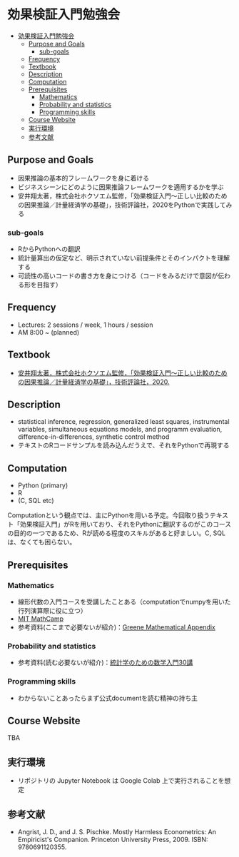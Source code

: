 # 効果検証入門勉強会
<!-- START doctoc generated TOC please keep comment here to allow auto update -->
<!-- DON'T EDIT THIS SECTION, INSTEAD RE-RUN doctoc TO UPDATE -->


- [効果検証入門勉強会](#%e5%8a%b9%e6%9e%9c%e6%a4%9c%e8%a8%bc%e5%85%a5%e9%96%80%e5%8b%89%e5%bc%b7%e4%bc%9a)
  - [Purpose and Goals](#purpose-and-goals)
    - [sub-goals](#sub-goals)
  - [Frequency](#frequency)
  - [Textbook](#textbook)
  - [Description](#description)
  - [Computation](#computation)
  - [Prerequisites](#prerequisites)
    - [Mathematics](#mathematics)
    - [Probability and statistics](#probability-and-statistics)
    - [Programming skills](#programming-skills)
  - [Course Website](#course-website)
  - [実行環境](#%e5%ae%9f%e8%a1%8c%e7%92%b0%e5%a2%83)
  - [参考文献](#%e5%8f%82%e8%80%83%e6%96%87%e7%8c%ae)

<!-- END doctoc generated TOC please keep comment here to allow auto update -->

## Purpose and Goals
- 因果推論の基本的フレームワークを身に着ける
- ビジネスシーンにどのように因果推論フレームワークを適用するかを学ぶ
- 安井翔太著，株式会社ホクソエム監修，「効果検証入門～正しい比較のための因果推論／計量経済学の基礎」，技術評論社，2020をPythonで実践してみる

### sub-goals
- RからPythonへの翻訳
- 統計量算出の仮定など、明示されていない前提条件とそのインパクトを理解する
- 可読性の高いコードの書き方を身につける（コードをみるだけで意図が伝わる形を目指す）

## Frequency
- Lectures: 2 sessions / week, 1 hours / session
- AM 8:00 ~ (planned)

## Textbook
- [安井翔太著，株式会社ホクソエム監修，「効果検証入門～正しい比較のための因果推論／計量経済学の基礎」，技術評論社，2020.](https://www.amazon.co.jp/%E5%8A%B9%E6%9E%9C%E6%A4%9C%E8%A8%BC%E5%85%A5%E9%96%80%E3%80%9C%E6%AD%A3%E3%81%97%E3%81%84%E6%AF%94%E8%BC%83%E3%81%AE%E3%81%9F%E3%82%81%E3%81%AE%E5%9B%A0%E6%9E%9C%E6%8E%A8%E8%AB%96-%E8%A8%88%E9%87%8F%E7%B5%8C%E6%B8%88%E5%AD%A6%E3%81%AE%E5%9F%BA%E7%A4%8E-%E5%AE%89%E4%BA%95-%E7%BF%94%E5%A4%AA/dp/4297111179)

## Description
- statistical inference, regression, generalized least squares, instrumental variables, simultaneous equations models, and programm evaluation, difference-in-differences, synthetic control method
- テキストのRコードサンプルを読み込んだうえで、それをPythonで再現する

## Computation
- Python (primary)
- R
- (C, SQL etc)

Computationという観点では、主にPythonを用いる予定。今回取り扱うテキスト「効果検証入門」がRを用いており、それをPythonに翻訳するのがこのコースの目的の一つであるため、Rが読める程度のスキルがあると好ましい。C, SQLは、なくても困らない。

## Prerequisites
### Mathematics
- 線形代数の入門コースを受講したことある（computationでnumpyを用いた行列演算際に役に立つ）
- [MIT MathCamp](https://stellar.mit.edu/S/project/mathprefresher/materials.html)
- 参考資料(ここまで必要ないが紹介)：[Greene Mathematical Appendix](http://pages.stern.nyu.edu/~wgreene/Text/Greene-EA-7&8ed-Appendices.pdf)

### Probability and statistics
- 参考資料(読む必要ないが紹介)：[統計学のための数学入門30講 ](https://www.amazon.co.jp/%E7%B5%B1%E8%A8%88%E5%AD%A6%E3%81%AE%E3%81%9F%E3%82%81%E3%81%AE%E6%95%B0%E5%AD%A6%E5%85%A5%E9%96%8030%E8%AC%9B-%E7%A7%91%E5%AD%A6%E3%81%AE%E3%81%93%E3%81%A8%E3%81%B0%E3%81%A8%E3%81%97%E3%81%A6%E3%81%AE%E6%95%B0%E5%AD%A6-%E6%B0%B8%E7%94%B0-%E9%9D%96/dp/4254116330)

### Programming skills
- わからないことあったらまず公式documentを読む精神の持ち主

## Course Website
TBA

## 実行環境
- リポジトリの Jupyter Notebook は Google Colab 上で実行されることを想定

## 参考文献
- Angrist, J. D., and J. S. Pischke. Mostly Harmless Econometrics: An Empiricist's Companion. Princeton University Press, 2009. ISBN: 9780691120355. 